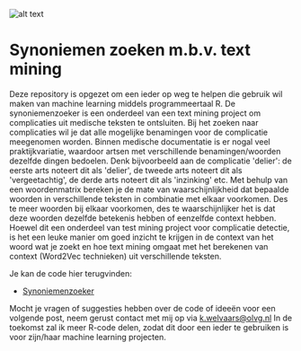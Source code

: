 ![alt text](https://i.imgflip.com/1ye64z.jpg)

# Synoniemen zoeken m.b.v. text mining
Deze repository is opgezet om een ieder op weg te helpen die gebruik wil maken van machine learning middels programmeertaal R. 
De synoniemenzoeker is een onderdeel van een text mining project om complicaties uit medische teksten te ontsluiten. Bij het zoeken naar complicaties
wil je dat alle mogelijke benamingen voor de complicatie meegenomen worden. Binnen medische documentatie is er nogal veel praktijkvariatie, waardoor artsen
met verschillende benamingen/woorden dezelfde dingen bedoelen. Denk bijvoorbeeld aan de complicatie 'delier': de eerste arts noteert dit als 'delier', de tweede arts
noteert dit als 'vergeetachtig', de derde arts noteert dit als 'inzinking' etc.
Met behulp van een woordenmatrix bereken je de mate van waarschijnlijkheid dat bepaalde woorden in verschillende teksten in combinatie met elkaar voorkomen. Des te meer woorden
bij elkaar voorkomen, des te waarschijnlijker het is dat deze woorden dezelfde betekenis hebben of eenzelfde context hebben.
Hoewel dit een onderdeel van test mining project voor complicatie detectie, is het een leuke manier om goed inzicht te krijgen in de context van het woord
wat je zoekt en hoe text mining omgaat met het berekenen van context (Word2Vec technieken) uit verschillende teksten.

Je kan de code hier terugvinden:
- [Synoniemenzoeker](https://github.com/koenwelvaars/machine-learning-voorbeelden/blob/master/Inladen%20van%20alle%20benodigde%20packages%20en%20data)

Mocht je vragen of suggesties hebben over de code of  ideeën voor een volgende post, neem gerust contact met mij op via k.welvaars@olvg.nl
In de toekomst zal ik meer R-code delen, zodat dit door een ieder te gebruiken is voor zijn/haar machine learning projecten.



